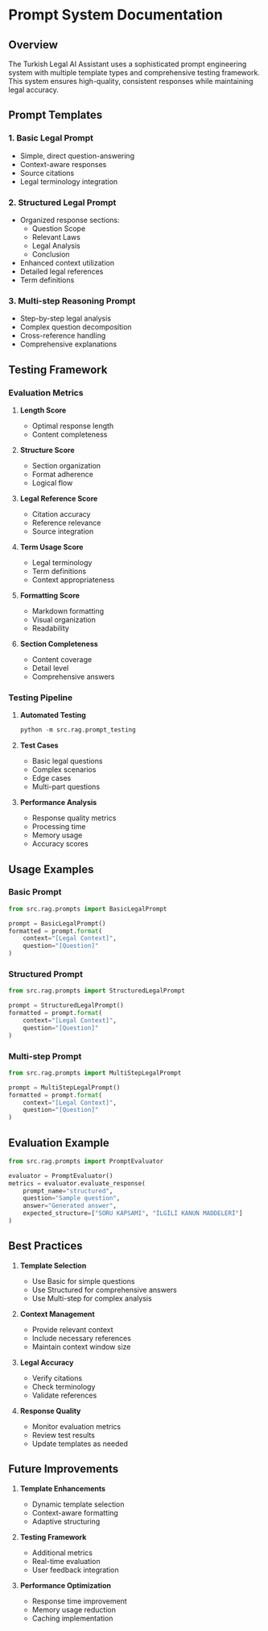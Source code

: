 # Prompt System Documentation

## Overview

The Turkish Legal AI Assistant uses a sophisticated prompt engineering system with multiple template types and comprehensive testing framework. This system ensures high-quality, consistent responses while maintaining legal accuracy.

## Prompt Templates

### 1. Basic Legal Prompt

- Simple, direct question-answering
- Context-aware responses
- Source citations
- Legal terminology integration

### 2. Structured Legal Prompt

- Organized response sections:
  - Question Scope
  - Relevant Laws
  - Legal Analysis
  - Conclusion
- Enhanced context utilization
- Detailed legal references
- Term definitions

### 3. Multi-step Reasoning Prompt

- Step-by-step legal analysis
- Complex question decomposition
- Cross-reference handling
- Comprehensive explanations

## Testing Framework

### Evaluation Metrics

1. **Length Score**

   - Optimal response length
   - Content completeness

2. **Structure Score**

   - Section organization
   - Format adherence
   - Logical flow

3. **Legal Reference Score**

   - Citation accuracy
   - Reference relevance
   - Source integration

4. **Term Usage Score**

   - Legal terminology
   - Term definitions
   - Context appropriateness

5. **Formatting Score**

   - Markdown formatting
   - Visual organization
   - Readability

6. **Section Completeness**
   - Content coverage
   - Detail level
   - Comprehensive answers

### Testing Pipeline

1. **Automated Testing**

   ```python
   python -m src.rag.prompt_testing
   ```

2. **Test Cases**

   - Basic legal questions
   - Complex scenarios
   - Edge cases
   - Multi-part questions

3. **Performance Analysis**
   - Response quality metrics
   - Processing time
   - Memory usage
   - Accuracy scores

## Usage Examples

### Basic Prompt

```python
from src.rag.prompts import BasicLegalPrompt

prompt = BasicLegalPrompt()
formatted = prompt.format(
    context="[Legal Context]",
    question="[Question]"
)
```

### Structured Prompt

```python
from src.rag.prompts import StructuredLegalPrompt

prompt = StructuredLegalPrompt()
formatted = prompt.format(
    context="[Legal Context]",
    question="[Question]"
)
```

### Multi-step Prompt

```python
from src.rag.prompts import MultiStepLegalPrompt

prompt = MultiStepLegalPrompt()
formatted = prompt.format(
    context="[Legal Context]",
    question="[Question]"
)
```

## Evaluation Example

```python
from src.rag.prompts import PromptEvaluator

evaluator = PromptEvaluator()
metrics = evaluator.evaluate_response(
    prompt_name="structured",
    question="Sample question",
    answer="Generated answer",
    expected_structure=["SORU KAPSAMI", "İLGİLİ KANUN MADDELERİ"]
)
```

## Best Practices

1. **Template Selection**

   - Use Basic for simple questions
   - Use Structured for comprehensive answers
   - Use Multi-step for complex analysis

2. **Context Management**

   - Provide relevant context
   - Include necessary references
   - Maintain context window size

3. **Legal Accuracy**

   - Verify citations
   - Check terminology
   - Validate references

4. **Response Quality**
   - Monitor evaluation metrics
   - Review test results
   - Update templates as needed

## Future Improvements

1. **Template Enhancements**

   - Dynamic template selection
   - Context-aware formatting
   - Adaptive structuring

2. **Testing Framework**

   - Additional metrics
   - Real-time evaluation
   - User feedback integration

3. **Performance Optimization**
   - Response time improvement
   - Memory usage reduction
   - Caching implementation

